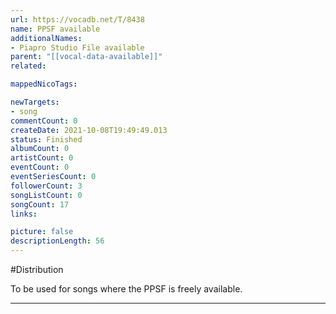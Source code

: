 ```yaml
---
url: https://vocadb.net/T/8438
name: PPSF available
additionalNames: 
- Piapro Studio File available
parent: "[[vocal-data-available]]"
related:

mappedNicoTags:

newTargets:
- song
commentCount: 0
createDate: 2021-10-08T19:49:49.013
status: Finished
albumCount: 0
artistCount: 0
eventCount: 0
eventSeriesCount: 0
followerCount: 3
songListCount: 0
songCount: 17
links: 

picture: false
descriptionLength: 56
---
```


#Distribution

To be used for songs where the PPSF is freely available.

---

